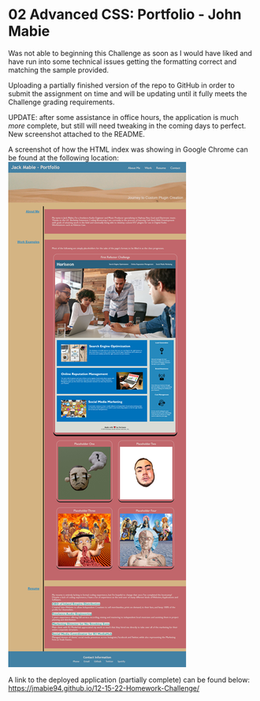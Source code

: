 # 02 Advanced CSS: Portfolio - John Mabie

Was not able to beginning this Challenge as soon as I would have liked and have run into some technical issues getting the formatting correct and matching the sample provided. 

Uploading a partially finished version of the repo to GitHub in order to submit the assignment on time and will be updating until it fully meets the Challenge grading requirements.

UPDATE: after some assistance in office hours, the application is much *more* complete, but still will need tweaking in the coming days to perfect. New screenshot attached to the README.

A screenshot of how the HTML index was showing in Google Chrome can be found at the following location:
![Screenshot of My Partially Complete Portfolio](assets/images/screenshot-for-12-15-22-homework-challenge-update.png)

A link to the deployed application (partially complete) can be found below:
https://jmabie94.github.io/12-15-22-Homework-Challenge/